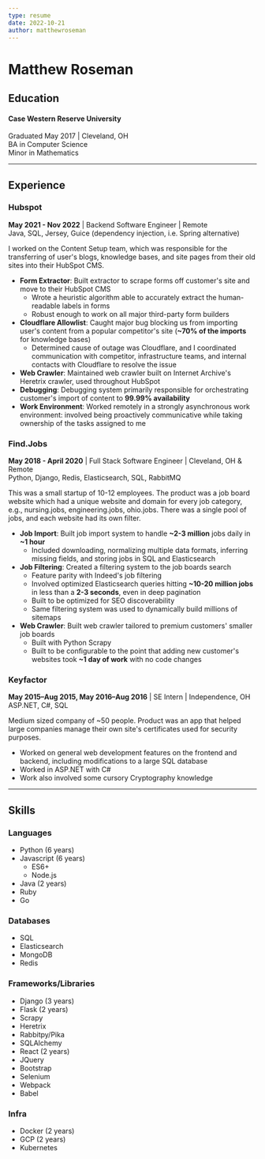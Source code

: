 ```yaml
---
type: resume
date: 2022-10-21
author: matthewroseman
---
```


# Matthew Roseman

## Education
#### Case Western Reserve University
Graduated May 2017 | Cleveland, OH<br>
BA in Computer Science<br>
Minor in Mathematics

---

## Experience
### Hubspot
**May 2021 - Nov 2022** | Backend Software Engineer | Remote  
Java, SQL, Jersey, Guice (dependency injection, i.e. Spring alternative)

I worked on the Content Setup team, which was responsible for the transferring of user's blogs, knowledge bases, and site pages from their old sites into their HubSpot CMS.

- **Form Extractor**: Built extractor to scrape forms off customer's site and move to their HubSpot CMS
  - Wrote a heuristic algorithm able to accurately extract the human-readable labels in forms
  - Robust enough to work on all major third-party form builders
- **Cloudflare Allowlist**: Caught major bug blocking us from importing user's content from a popular competitor's site (**~70% of the imports** for knowledge bases)
  - Determined cause of outage was Cloudflare, and I coordinated communication with competitor, infrastructure teams, and internal contacts with Cloudflare to resolve the issue
- **Web Crawler**: Maintained web crawler built on Internet Archive's Heretrix crawler, used throughout HubSpot
- **Debugging**: Debugging system primarily responsible for orchestrating customer's import of content to **99.99% availability**
- **Work Environment**: Worked remotely in a strongly asynchronous work environment: involved being proactively communicative while taking ownership of the tasks assigned to me

### Find.Jobs
**May 2018 - April 2020** | Full Stack Software Engineer | Cleveland, OH & Remote  
Python, Django, Redis, Elasticsearch, SQL, RabbitMQ

This was a small startup of 10-12 employees. The product was a job board website which had a unique website and domain for every job category, e.g., nursing.jobs, engineering.jobs, ohio.jobs. There was a single pool of jobs, and each website had its own filter.

- **Job Import**: Built job import system to handle **~2-3 million** jobs daily in **~1 hour**
  - Included downloading, normalizing multiple data formats, inferring missing fields, and storing jobs in SQL and Elasticsearch
- **Job Filtering**: Created a filtering system to the job boards search
  - Feature parity with Indeed's job filtering
  - Involved optimized Elasticsearch queries hitting **~10-20 million jobs** in less than a **2-3 seconds**, even in deep pagination
  - Built to be optimized for SEO discoverability
  - Same filtering system was used to dynamically build millions of sitemaps
- **Web Crawler**: Built web crawler tailored to premium customers' smaller job boards
  - Built with Python Scrapy
  - Built to be configurable to the point that adding new customer's websites took **~1 day of work** with no code changes

### Keyfactor
**May 2015–Aug 2015, May 2016–Aug 2016** | SE Intern | Independence, OH  
ASP.NET, C#, SQL

Medium sized company of ~50 people. Product was an app that helped large companies manage their own site's certificates used for security purposes.

- Worked on general web development features on the frontend and backend, including modifications to a large SQL database
- Worked in ASP.NET with C#
- Work also involved some cursory Cryptography knowledge

---

## Skills

### Languages
<ul class="two-column">
  <li>Python (6 years)</li>
  <li>
    Javascript (6 years)
    <ul>
      <li>ES6+</li>
      <li>Node.js</li>
    </ul>
  </li>
  <li>Java (2 years)</li>
  <li>Ruby</li>
  <li>Go</li>
</ul>

### Databases
<ul class="two-column">
  <li>SQL</li>
  <li>Elasticsearch</li>
  <li>MongoDB</li>
  <li>Redis</li>
</ul>

### Frameworks/Libraries
<ul class="two-column">
  <li>Django (3 years)</li>
  <li>Flask (2 years)</li>
  <li>Scrapy</li>
  <li>Heretrix</li>
  <li>Rabbitpy/Pika</li>
  <li>SQLAlchemy</li>
  <li>React (2 years)</li>
  <li>JQuery</li>
  <li>Bootstrap</li>
  <li>Selenium</li>
  <li>Webpack</li>
  <li>Babel</li>
</ul>

### Infra
- Docker (2 years)
- GCP (2 years)
- Kubernetes
